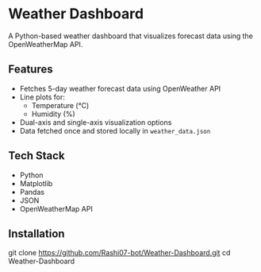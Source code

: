 # Weather Dashboard 

A Python-based weather dashboard that visualizes forecast data using the OpenWeatherMap API.

## Features 

- Fetches 5-day weather forecast data using OpenWeather API
- Line plots for:
  - Temperature (°C)
  - Humidity (%)
- Dual-axis and single-axis visualization options
- Data fetched once and stored locally in `weather_data.json`

## Tech Stack 

- Python
- Matplotlib
- Pandas
- JSON
- OpenWeatherMap API

##  Installation

git clone https://github.com/Rashi07-bot/Weather-Dashboard.git
cd Weather-Dashboard